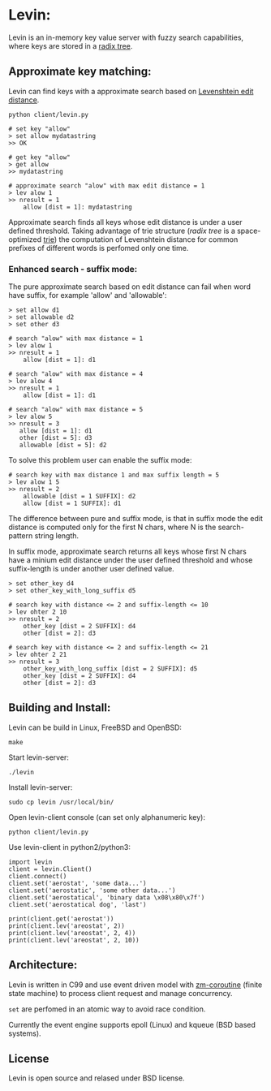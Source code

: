 # Levin:
Levin is an in-memory key value server with fuzzy search
capabilities, where keys are stored in a
[radix tree](https://en.wikipedia.org/wiki/Radix_tree).

## Approximate key matching:
Levin can find keys with a approximate search based on
[Levenshtein edit distance](https://en.wikipedia.org/wiki/Levenshtein_distance).

	python client/levin.py

	# set key "allow"
	> set allow mydatastring
	>> OK

	# get key "allow"
	> get allow
	>> mydatastring

	# approximate search "alow" with max edit distance = 1
	> lev alow 1
	>> nresult = 1
	    allow [dist = 1]: mydatastring


Approximate search finds all keys whose edit distance is under a user defined
threshold. Taking advantage of trie structure (*radix tree* is a
space-optimized [trie](https://en.wikipedia.org/wiki/Trie)) the computation
of Levenshtein distance for common prefixes of different words is perfomed
only one time.

### Enhanced search - suffix mode:

The pure approximate search based on edit distance can fail when word have
suffix, for example 'allow' and 'allowable':

	> set allow d1
	> set allowable d2
	> set other d3

	# search "alow" with max distance = 1
	> lev alow 1
	>> nresult = 1
	    allow [dist = 1]: d1

	# search "alow" with max distance = 4
	> lev alow 4
	>> nresult = 1
	    allow [dist = 1]: d1

	# search "alow" with max distance = 5
	> lev alow 5
	>> nresult = 3
	   allow [dist = 1]: d1
	   other [dist = 5]: d3
	   allowable [dist = 5]: d2

To solve this problem user can enable the suffix mode:

	# search key with max distance 1 and max suffix length = 5
	> lev alow 1 5
	>> nresult = 2
	    allowable [dist = 1 SUFFIX]: d2
	    allow [dist = 1 SUFFIX]: d1

The difference between pure and suffix mode, is that in suffix mode
the edit distance is computed only for the first N chars, where
N is the search-pattern string length.

In suffix mode, approximate search returns all keys whose first N chars 
have a minium edit distance under the user defined threshold and whose
suffix-length is under another user defined value.


	> set other_key d4
	> set other_key_with_long_suffix d5

	# search key with distance <= 2 and suffix-length <= 10
	> lev ohter 2 10
	>> nresult = 2
	    other_key [dist = 2 SUFFIX]: d4
	    other [dist = 2]: d3

	# search key with distance <= 2 and suffix-length <= 21
	> lev ohter 2 21
	>> nresult = 3
	    other_key_with_long_suffix [dist = 2 SUFFIX]: d5
	    other_key [dist = 2 SUFFIX]: d4
	    other [dist = 2]: d3


## Building and Install:

Levin can be build in Linux, FreeBSD and OpenBSD:

	make


Start levin-server:

	./levin

Install levin-server:

	sudo cp levin /usr/local/bin/

Open levin-client console (can set only alphanumeric key):

	python client/levin.py

Use levin-client in python2/python3:

	import levin
	client = levin.Client()
	client.connect()
	client.set('aerostat', 'some data...')
	client.set('aerostatic', 'some other data...')
	client.set('aerostatical', 'binary data \x08\x80\x7f')
	client.set('aerostatical dog', 'last')

	print(client.get('aerostat'))
	print(client.lev('areostat', 2))
	print(client.lev('areostat', 2, 4))
	print(client.lev('areostat', 2, 10))

## Architecture:
Levin is written in C99 and use event driven model with
[zm-coroutine](https://github.com/fabio-sassi/zm) (finite
state machine) to process client request and manage
concurrency.

`set` are perfomed in an atomic way to avoid race
condition.

Currently the event engine supports epoll (Linux) 
and kqueue (BSD based systems).

## License
Levin is open source and relased under BSD license.




